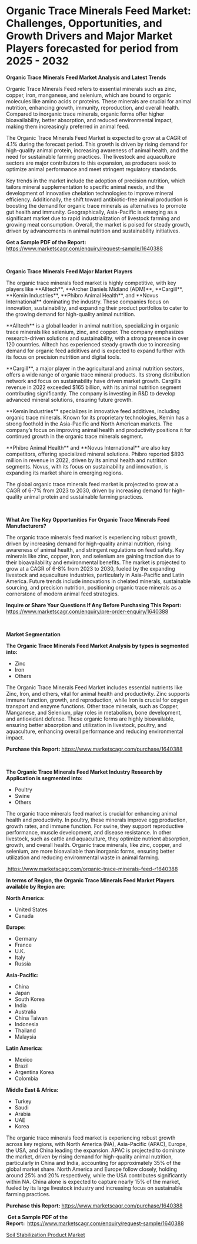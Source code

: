 <p><h1>Organic Trace Minerals Feed Market: Challenges, Opportunities, and Growth Drivers and Major Market Players forecasted for period from 2025 - 2032</h1></p><p><strong>Organic Trace Minerals Feed Market Analysis and Latest Trends</strong></p>
<p><p>Organic Trace Minerals Feed refers to essential minerals such as zinc, copper, iron, manganese, and selenium, which are bound to organic molecules like amino acids or proteins. These minerals are crucial for animal nutrition, enhancing growth, immunity, reproduction, and overall health. Compared to inorganic trace minerals, organic forms offer higher bioavailability, better absorption, and reduced environmental impact, making them increasingly preferred in animal feed.</p><p>The Organic Trace Minerals Feed Market is expected to grow at a CAGR of 4.1% during the forecast period. This growth is driven by rising demand for high-quality animal protein, increasing awareness of animal health, and the need for sustainable farming practices. The livestock and aquaculture sectors are major contributors to this expansion, as producers seek to optimize animal performance and meet stringent regulatory standards.</p><p>Key trends in the market include the adoption of precision nutrition, which tailors mineral supplementation to specific animal needs, and the development of innovative chelation technologies to improve mineral efficiency. Additionally, the shift toward antibiotic-free animal production is boosting the demand for organic trace minerals as alternatives to promote gut health and immunity. Geographically, Asia-Pacific is emerging as a significant market due to rapid industrialization of livestock farming and growing meat consumption. Overall, the market is poised for steady growth, driven by advancements in animal nutrition and sustainability initiatives.</p></p>
<p><strong>Get a Sample PDF of the Report:&nbsp;</strong> <a href="https://www.marketscagr.com/enquiry/request-sample/1640388?utm_campaign=1868&utm_medium=2&utm_source=Github&utm_content=ia&utm_term=21012025&utm_id=organic-trace-minerals-feed">https://www.marketscagr.com/enquiry/request-sample/1640388</a></p>
<p>&nbsp;</p>
<p><strong>Organic Trace Minerals Feed Major Market Players</strong></p>
<p><p>The organic trace minerals feed market is highly competitive, with key players like **Alltech**, **Archer Daniels Midland (ADM)**, **Cargill**, **Kemin Industries**, **Phibro Animal Health**, and **Novus International** dominating the industry. These companies focus on innovation, sustainability, and expanding their product portfolios to cater to the growing demand for high-quality animal nutrition.</p><p>**Alltech** is a global leader in animal nutrition, specializing in organic trace minerals like selenium, zinc, and copper. The company emphasizes research-driven solutions and sustainability, with a strong presence in over 120 countries. Alltech has experienced steady growth due to increasing demand for organic feed additives and is expected to expand further with its focus on precision nutrition and digital tools.</p><p>**Cargill**, a major player in the agricultural and animal nutrition sectors, offers a wide range of organic trace mineral products. Its strong distribution network and focus on sustainability have driven market growth. Cargill’s revenue in 2022 exceeded $165 billion, with its animal nutrition segment contributing significantly. The company is investing in R&D to develop advanced mineral solutions, ensuring future growth.</p><p>**Kemin Industries** specializes in innovative feed additives, including organic trace minerals. Known for its proprietary technologies, Kemin has a strong foothold in the Asia-Pacific and North American markets. The company’s focus on improving animal health and productivity positions it for continued growth in the organic trace minerals segment.</p><p>**Phibro Animal Health** and **Novus International** are also key competitors, offering specialized mineral solutions. Phibro reported $893 million in revenue in 2022, driven by its animal health and nutrition segments. Novus, with its focus on sustainability and innovation, is expanding its market share in emerging regions.</p><p>The global organic trace minerals feed market is projected to grow at a CAGR of 6-7% from 2023 to 2030, driven by increasing demand for high-quality animal protein and sustainable farming practices.</p></p>
<p>&nbsp;</p>
<p><strong>What Are The Key Opportunities For Organic Trace Minerals Feed Manufacturers?</strong></p>
<p><p>The organic trace minerals feed market is experiencing robust growth, driven by increasing demand for high-quality animal nutrition, rising awareness of animal health, and stringent regulations on feed safety. Key minerals like zinc, copper, iron, and selenium are gaining traction due to their bioavailability and environmental benefits. The market is projected to grow at a CAGR of 6-8% from 2023 to 2030, fueled by the expanding livestock and aquaculture industries, particularly in Asia-Pacific and Latin America. Future trends include innovations in chelated minerals, sustainable sourcing, and precision nutrition, positioning organic trace minerals as a cornerstone of modern animal feed strategies.</p></p>
<p><strong>Inquire or Share Your Questions If Any Before Purchasing This Report:</strong> <a href="https://www.marketscagr.com/enquiry/pre-order-enquiry/1640388?utm_campaign=1868&utm_medium=2&utm_source=Github&utm_content=ia&utm_term=21012025&utm_id=organic-trace-minerals-feed">https://www.marketscagr.com/enquiry/pre-order-enquiry/1640388</a></p>
<p>&nbsp;</p>
<p><strong>Market Segmentation</strong></p>
<p><strong>The Organic Trace Minerals Feed Market Analysis by types is segmented into:</strong></p>
<p><ul><li>Zinc</li><li>Iron</li><li>Others</li></ul></p>
<p><p>The Organic Trace Minerals Feed Market includes essential nutrients like Zinc, Iron, and others, vital for animal health and productivity. Zinc supports immune function, growth, and reproduction, while Iron is crucial for oxygen transport and enzyme functions. Other trace minerals, such as Copper, Manganese, and Selenium, play roles in metabolism, bone development, and antioxidant defense. These organic forms are highly bioavailable, ensuring better absorption and utilization in livestock, poultry, and aquaculture, enhancing overall performance and reducing environmental impact.</p></p>
<p><strong>Purchase this Report:&nbsp;</strong><a href="https://www.marketscagr.com/purchase/1640388?utm_campaign=1868&utm_medium=2&utm_source=Github&utm_content=ia&utm_term=21012025&utm_id=organic-trace-minerals-feed">https://www.marketscagr.com/purchase/1640388</a></p>
<p>&nbsp;</p>
<p><strong>The Organic Trace Minerals Feed Market Industry Research by Application is segmented into:</strong></p>
<p><ul><li>Poultry</li><li>Swine</li><li>Others</li></ul></p>
<p><p>The organic trace minerals feed market is crucial for enhancing animal health and productivity. In poultry, these minerals improve egg production, growth rates, and immune function. For swine, they support reproductive performance, muscle development, and disease resistance. In other livestock, such as cattle and aquaculture, they optimize nutrient absorption, growth, and overall health. Organic trace minerals, like zinc, copper, and selenium, are more bioavailable than inorganic forms, ensuring better utilization and reducing environmental waste in animal farming.</p></p>
<p><a href="https://www.marketscagr.com/organic-trace-minerals-feed-r1640388?utm_campaign=1868&utm_medium=2&utm_source=Github&utm_content=ia&utm_term=21012025&utm_id=organic-trace-minerals-feed">&nbsp;https://www.marketscagr.com/organic-trace-minerals-feed-r1640388</a></p>
<p><strong>In terms of Region, the Organic Trace Minerals Feed Market Players available by Region are:</strong></p>
<p>
    <p> <strong> North America: </strong>
        <ul>
            <li>United States</li>
            <li>Canada</li>
        </ul>
        </p> 
    <p> <strong> Europe: </strong>
        <ul>
            <li>Germany</li>
            <li>France</li>
            <li>U.K.</li>
            <li>Italy</li>
            <li>Russia</li>
        </ul>
        </p> 
    <p> <strong> Asia-Pacific: </strong>
        <ul>
            <li>China</li>
            <li>Japan</li>
            <li>South Korea</li>
            <li>India</li>
            <li>Australia</li>
            <li>China Taiwan</li>
            <li>Indonesia</li>
            <li>Thailand</li>
            <li>Malaysia</li>
        </ul>
        </p> 
    <p> <strong> Latin America: </strong>
        <ul>
            <li>Mexico</li>
            <li>Brazil</li>
            <li>Argentina Korea</li>
            <li>Colombia</li>
        </ul>
        </p> 
    <p> <strong> Middle East & Africa: </strong>
        <ul>
            <li>Turkey</li>
            <li>Saudi</li>
            <li>Arabia</li>
            <li>UAE</li>
            <li>Korea</li>
        </ul>
    </p>
    </p>
<p><p>The organic trace minerals feed market is experiencing robust growth across key regions, with North America (NA), Asia-Pacific (APAC), Europe, the USA, and China leading the expansion. APAC is projected to dominate the market, driven by rising demand for high-quality animal nutrition, particularly in China and India, accounting for approximately 35% of the global market share. North America and Europe follow closely, holding around 25% and 20% respectively, while the USA contributes significantly within NA. China alone is expected to capture nearly 15% of the market, fueled by its large livestock industry and increasing focus on sustainable farming practices.</p></p>
<p><strong>Purchase this Report: </strong><a href="https://www.marketscagr.com/purchase/1640388?utm_campaign=1868&utm_medium=2&utm_source=Github&utm_content=ia&utm_term=21012025&utm_id=organic-trace-minerals-feed">https://www.marketscagr.com/purchase/1640388</a></p>
<p>&nbsp;<strong>Get a Sample PDF of the Report:&nbsp;&nbsp;</strong><a href="https://www.marketscagr.com/enquiry/request-sample/1640388?utm_campaign=1868&utm_medium=2&utm_source=Github&utm_content=ia&utm_term=21012025&utm_id=organic-trace-minerals-feed">https://www.marketscagr.com/enquiry/request-sample/1640388</a></p>
<p><strong></strong></p>
<p><p><a href="https://github.com/RickHolmes3/Market-Research-Report-List-7/blob/main/soil-stabilization-product-market.md?utm_campaign=1868&utm_medium=2&utm_source=Github&utm_content=ia&utm_term=21012025&utm_id=organic-trace-minerals-feed">Soil Stabilization Product Market</a></p></p>